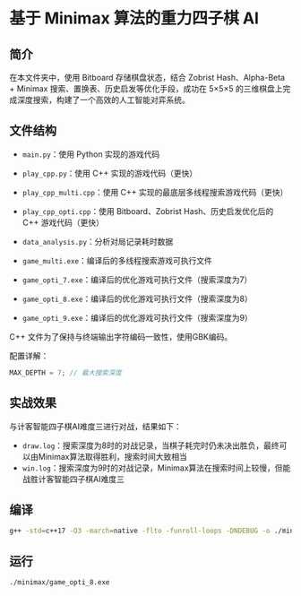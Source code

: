 # 基于 Minimax 算法的重力四子棋 AI

## 简介

在本文件夹中，使用 Bitboard 存储棋盘状态，结合 Zobrist Hash、Alpha-Beta + Minimax 搜索、置换表、历史启发等优化手段，成功在 5×5×5 的三维棋盘上完成深度搜索，构建了一个高效的人工智能对弈系统。

## 文件结构

- `main.py`：使用 Python 实现的游戏代码
- `play_cpp.py`：使用 C++ 实现的游戏代码（更快）
- `play_cpp_multi.cpp`：使用 C++ 实现的最底层多线程搜索游戏代码（更快）
- `play_cpp_opti.cpp`：使用 Bitboard、Zobrist Hash、历史启发优化后的 C++ 游戏代码（更快）
- `data_analysis.py`：分析对局记录耗时数据

- `game_multi.exe`：编译后的多线程搜索游戏可执行文件
- `game_opti_7.exe`：编译后的优化游戏可执行文件（搜索深度为7）
- `game_opti_8.exe`：编译后的优化游戏可执行文件（搜索深度为8）
- `game_opti_9.exe`：编译后的优化游戏可执行文件（搜索深度为9）

C++ 文件为了保持与终端输出字符编码一致性，使用GBK编码。

配置详解：

```cpp
MAX_DEPTH = 7; // 最大搜索深度
```

## 实战效果

与计客智能四子棋AI难度三进行对战，结果如下：

- `draw.log`：搜索深度为8时的对战记录，当棋子耗完时仍未决出胜负，最终可以由Minimax算法取得胜利，搜索时间大致相当
- `win.log`：搜索深度为9时的对战记录，Minimax算法在搜索时间上较慢，但能战胜计客智能四子棋AI难度三

## 编译

```bash
g++ -std=c++17 -O3 -march=native -flto -funroll-loops -DNDEBUG -o ./minimax/game_opti.exe ./minimax/play_cpp_opti.cpp
```

## 运行

```bash
./minimax/game_opti_8.exe
```
